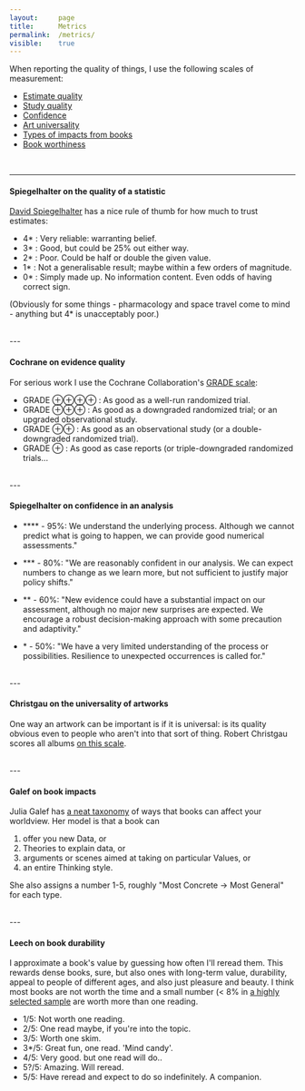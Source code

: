 ```yaml
---
layout: 	page
title: 		Metrics
permalink: 	/metrics/
visible:	true
---
```


When reporting the quality of things, I use the following scales of measurement:


* [Estimate quality](#spiegel-quality)
* [Study quality](#cochrane-quality)
* [Confidence](#confidence)
* [Art universality](#christgau-art)
* [Types of impacts from books](#galef-books)
* [Book worthiness](#leech-books)


<br>
<a name="spiegel-quality"></a>

---

#### Spiegelhalter on the quality of a statistic
[David Spiegelhalter][Spieg] has a nice rule of thumb for how much to trust estimates:

* 4* : Very reliable: warranting belief.
* 3* : Good, but could be 25% out either way.
* 2* : Poor. Could be half or double the given value.
* 1* : Not a generalisable result; maybe within a few orders of magnitude.
* 0* : Simply made up. No information content. Even odds of having correct sign.

(Obviously for some things - pharmacology and space travel come to mind - anything but 4* is unacceptably poor.)


<a name="cochrane-quality"></a>

<br>---<br>

#### Cochrane on evidence quality
For serious work I use the Cochrane Collaboration's [GRADE scale][GRADE]:

* GRADE ⊕⊕⊕⊕ : As good as a well-run randomized trial.
* GRADE ⊕⊕⊕ : As good as a downgraded randomized trial; or an upgraded observational study.
* GRADE ⊕⊕ : As good as an observational study (or a double-downgraded randomized trial).
* GRADE ⊕ : As good as case reports (or triple-downgraded randomized trials...

	
<a name="confidence"></a>
<br>---<br>

#### Spiegelhalter on confidence in an analysis 
* \*\*\*\* - 95%: We understand the underlying process. Although we cannot predict what is going to happen, we can provide good numerical assessments."

* \*\*\* - 80%: "We are reasonably confident in our analysis. We can expect numbers to change as we learn more, but not sufficient to justify major policy shifts."

* \*\* - 60%: "New evidence could have a substantial impact on our assessment, although no major new surprises are expected. We encourage a robust decision-making approach with some precaution and adaptivity."

* \* - 50%: "We have a very limited understanding of the process or possibilities. Resilience to unexpected occurrences is called for."


<a name="christgau-art"></a>
<br>---<br>

#### Christgau on the universality of artworks

One way an artwork can be important is if it is universal: is its quality obvious even to people who aren't into that sort of thing. Robert Christgau scores all albums [on this scale][Christg].

<a name="galef-books"></a>
<br>---<br>

#### Galef on book impacts 

Julia Galef has [a neat taxonomy][Galef] of ways that books can affect your worldview. Her model is that a book can 

1. offer you new Data, or 
2. Theories to explain data, or 
3. arguments or scenes aimed at taking on particular Values, or 
4. an entire Thinking style. 

She also assigns a number 1-5, roughly "Most Concrete -> Most General" for each type.

<a name="leech-books"></a>
<br>---<br>

#### Leech on book durability

I approximate a book's value by guessing how often I'll reread them. This rewards dense books, sure, but also ones with long-term value, durability, appeal to people of different ages, and also just pleasure and beauty. I think most books are not worth the time and a small number (< 8% in [a highly selected sample][MyReading] are worth more than one reading.

* 1/5: Not worth one reading.
* 2/5: One read maybe, if you're into the topic.	   	
* 3/5: Worth one skim.
* 3*/5: Great fun, one read. 'Mind candy'.
* 4/5: Very good. but one read will do..
* 5?/5: Amazing. Will reread.
* 5/5: Have reread and expect to do so indefinitely. A companion.




[Spieg]:		http://www.statslab.cam.ac.uk/Dept/People/Spiegelhalter/davids.html
[GRADE]:		http://handbook.cochrane.org/chapter_12/12_2_assessing_the_quality_of_a_body_of_evidence.htm
[Christg]:		https://www.robertchristgau.com/xg/bk-cg90/grades-90s.php
[Galef]:		https://juliagalef.com/2017/01/06/a-taxonomy-of-books-that-change-your-worldview/
[MyReading]:	https://docs.google.com/spreadsheets/d/1qPIKI3TO5MpKtyg9DzsK6TOo6NhjHAHZbv3iS2yxnSo/edit?usp=sharing